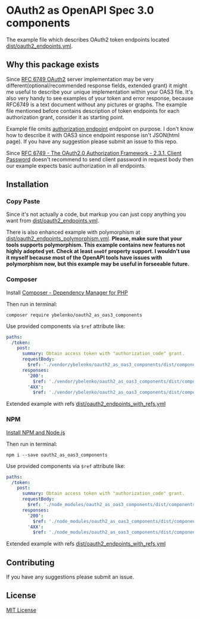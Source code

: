 # OAuth2 as OpenAPI Spec 3.0 components

The example file which describes OAuth2 token endpoints located [dist/oauth2_endpoints.yml](dist/oauth2_endpoints.yml).

## Why this package exists
Since [RFC 6749 OAuth2](https://tools.ietf.org/html/rfc6749) server implementation may be very different(optional/recommended response fields, extended grant) it might me useful to describe your unique implementation within your OAS3 file. It's also very handy to see examples of your token and error response, because RFC6749 is a text document without any pictures or graphs. The example file mentioned before contains description of token endpoints for each authorization grant, consider it as starting point.

Example file omits [authorization endpoint](https://tools.ietf.org/html/rfc6749#section-3.1) endpoint on purpose. I don't know how to describe it with OAS3 since endpoint response isn't JSON(html page). If you have any suggestion please submit an issue to this repo.

Since [RFC 6749 - The OAuth2.0 Authorization Framework - 2.3.1. Client Password](https://tools.ietf.org/html/rfc6749#section-2.3.1) doesn't recommend to send client password in request body then our example expects basic authorization in all endpoints.

## Installation

### Copy Paste
Since it's not actually a code, but markup you can just copy anything you want from [dist/oauth2_endpoints.yml](dist/oauth2_endpoints.yml).

There is also enhanced example with polymorphism at [dist/oauth2_endpoints_polymorphism.yml](dist/oauth2_endpoints_polymorphism.yml). **Please, make sure that your tools supports polymorphism. This example contains new features not highly adopted yet. Check at least `oneOf` property support. I wouldn't use it myself because most of the OpenAPI tools have issues with polymorphism now, but this example may be useful in forseeable future.**

### Composer
Install [Composer - Dependency Manager for PHP](https://getcomposer.org/download/)

Then run in terminal:
```console
composer require ybelenko/oauth2_as_oas3_components
```

Use provided components via `$ref` attribute like:

```yaml
paths:
  /token:
    post:
      summary: Obtain access token with "authorization_code" grant.
      requestBody:
        $ref: './vendor/ybelenko/oauth2_as_oas3_components/dist/components/requestBodies/TokenRequestCodeGrant.yml'
      responses:
        '200':
          $ref: './vendor/ybelenko/oauth2_as_oas3_components/dist/components/responses/OAuth2TokenSuccessResponse.yml'
        '4XX':
          $ref: './vendor/ybelenko/oauth2_as_oas3_components/dist/components/responses/OAuth2TokenErrorResponse.yml'
```

Extended example with refs [dist/oauth2_endpoints_with_refs.yml](dist/oauth2_endpoints_with_refs.yml)

### NPM
[Install NPM and Node.js](https://docs.npmjs.com/downloading-and-installing-node-js-and-npm)

Then run in terminal:
```console
npm i --save oauth2_as_oas3_components
```

Use provided components via `$ref` attribute like:

```yaml
paths:
  /token:
    post:
      summary: Obtain access token with "authorization_code" grant.
      requestBody:
        $ref: './node_modules/oauth2_as_oas3_components/dist/components/requestBodies/TokenRequestCodeGrant.yml'
      responses:
        '200':
          $ref: './node_modules/oauth2_as_oas3_components/dist/components/responses/OAuth2TokenSuccessResponse.yml'
        '4XX':
          $ref: './node_modules/oauth2_as_oas3_components/dist/components/responses/OAuth2TokenErrorResponse.yml'
```

Extended example with refs [dist/oauth2_endpoints_with_refs.yml](dist/oauth2_endpoints_with_refs.yml)

## Contributing

If you have any suggestions please submit an issue.

## License
[MIT License](LICENSE)
